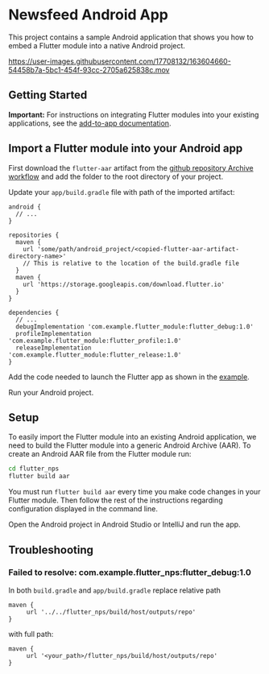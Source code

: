 # Newsfeed Android App

This project contains a sample Android application that shows you how to embed a Flutter module into a native Android project.

https://user-images.githubusercontent.com/17708132/163604660-54458b7a-5bc1-454f-93cc-2705a625838c.mov

## Getting Started

**Important:** For instructions on integrating Flutter modules into your existing applications, see the [add-to-app documentation](https://flutter.dev/docs/development/add-to-app).

## Import a Flutter module into your Android app

First download the `flutter-aar` artifact from the [github repository Archive workflow](https://github.com/VGVentures/take-flutter-home/actions/workflows/archive_workflow.yaml) and add the folder to the root directory of your project.

Update your `app/build.gradle` file with path of the imported artifact:

```
android {
  // ...
}

repositories {
  maven {
    url 'some/path/android_project/<copied-flutter-aar-artifact-directory-name>'
    // This is relative to the location of the build.gradle file
  }
  maven {
    url 'https://storage.googleapis.com/download.flutter.io'
  }
}

dependencies {
  // ...
  debugImplementation 'com.example.flutter_module:flutter_debug:1.0'
  profileImplementation 'com.example.flutter_module:flutter_profile:1.0'
  releaseImplementation 'com.example.flutter_module:flutter_release:1.0'
}
```

Add the code needed to launch the Flutter app as shown in the [example](https://github.com/VGVentures/take-flutter-home/blob/2db086b6b708e301c6562ceab37d933de3bd4254/newsfeed_android/app/src/main/java/com/example/newsfeed_android/MainActivity.kt#L93).

Run your Android project.

## Setup

To easily import the Flutter module into an existing Android application, we need to build the Flutter module into a generic Android Archive (AAR). To create an Android AAR file from the Flutter module run:

```sh
cd flutter_nps
flutter build aar
```

You must run `flutter build aar` every time you make code changes in your Flutter module. Then follow the rest of the instructions regarding configuration displayed in the command line.

Open the Android project in Android Studio or IntelliJ and run the app.

## Troubleshooting

### Failed to resolve: com.example.flutter_nps:flutter_debug:1.0

In both `build.gradle` and `app/build.gradle` replace relative path

```
maven {
     url '../../flutter_nps/build/host/outputs/repo'
}
```

with full path:

```
maven {
     url '<your_path>/flutter_nps/build/host/outputs/repo'
}
```
